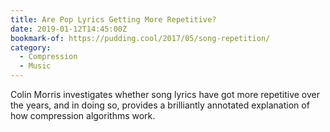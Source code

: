 ```yaml
---
title: Are Pop Lyrics Getting More Repetitive?
date: 2019-01-12T14:45:00Z
bookmark-of: https://pudding.cool/2017/05/song-repetition/
category:
  - Compression
  - Music
---
```

Colin Morris investigates whether song lyrics have got more repetitive over the years, and in doing so, provides a brilliantly annotated explanation of how compression algorithms work.
